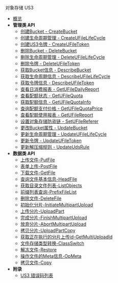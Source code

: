 <div class="sidebar_title icon__ufile">对象存储 US3</div>


- [概览](api/ufile-api/README.md)
- **管理类 API**
    - [创建Bucket - CreateBucket](api/ufile-api/create_bucket)
    - [创建生命周期管理 - CreateUFileLifeCycle](api/ufile-api/create_ufile_life_cycle)
    - [创建US3令牌 - CreateUFileToken](api/ufile-api/create_ufile_token)
    - [删除Bucket - DeleteBucket](api/ufile-api/delete_bucket)
    - [删除生命周期管理 - DeleteUFileLifeCycle](api/ufile-api/delete_ufile_life_cycle)
    - [删除令牌 - DeleteUFileToken](api/ufile-api/delete_ufile_token)
    - [获取Bucket信息 - DescribeBucket](api/ufile-api/describe_bucket)
    - [获取生命周期信息 - DescribeUFileLifeCycle](api/ufile-api/describe_ufile_life_cycle)
    - [获取令牌信息 - DescribeUFileToken](api/ufile-api/describe_ufile_token)
    - [查看日消费报表 - GetUFileDailyReport](api/ufile-api/get_ufile_daily_report)
    - [查看配额状态 - GetUFileQuota](api/ufile-api/get_ufile_quota)
    - [获取配额信息 - GetUFileQuotaInfo](api/ufile-api/get_ufile_quota_info)
    - [查询配额支付价格 - GetUFileQuotaPrice](api/ufile-api/get_ufile_quota_price)
    - [查看配额使用报表 - GetUFileReport](api/ufile-api/get_ufile_report)
    - [设置对象存储防盗链 - SetUFileReferer](api/ufile-api/set_ufile_referer)
    - [更改Bucket属性 - UpdateBucket](api/ufile-api/update_bucket)
    - [更新生命周期管理 - UpdateUFileLifeCycle](api/ufile-api/update_ufile_life_cycle)
    - [更新令牌 - UpdateUFileToken](api/ufile-api/update_ufile_token)
    - [更新解压缩规则 - UpdateUdsRule](api/ufile-api/update_uds_rule)
- **数据类 API**
  * [上传文件-PutFile](api/ufile-api/put_file)
  * [表单上传-PostFile](api/ufile-api/post_file)
  * [下载文件-GetFile](api/ufile-api/get_file)
  * [查询文件基本信息-HeadFile](api/ufile-api/head_file)
  * [获取目录文件列表-ListObjects](api/ufile-api/list_objects)
  * [前缀列表查询-PrefixFileList](api/ufile-api/prefix_file_list)
  * [删除文件-DeleteFile](api/ufile-api/delete_file)
  * [初始化分片-InitiateMultipartUpload](api/ufile-api/initiate_multipart_upload)
  * [上传分片-UploadPart](api/ufile-api/upload_part)
  * [完成分片-FinishMultipartUpload](api/ufile-api/finish_multipart_upload)
  * [放弃分片-AbortMultipartUpload](api/ufile-api/abort_multipart_upload)
  * [拷贝分片-UploadPartCopy](api/ufile-api/upload_part_copy)
  * [获取正在执行的分片上传id-GetMultiUploadId](api/ufile-api/get_multi_upload_id)
  * [文件存储类型转换-ClassSwitch](api/ufile-api/class_switch)
  * [解冻文件-Restore](api/ufile-api/restore)
  * [操作文件的Meta信息-OpMeta](api/ufile-api/op_meta)
  * [拷贝文件-Copy](api/ufile-api/copy)
- **附录**
  - [US3 错误码列表](api/ufile-api/error_code)
